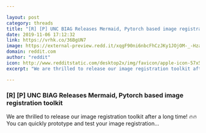 ```yaml
---

layout: post
category: threads
title: "[R] [P] UNC BIAG Releases Mermaid, Pytorch based image registration toolkit"
date: 2019-11-06 17:12:32
link: https://vrhk.co/36BgUN7
image: https://external-preview.redd.it/xqgF90ni6nbcFhCzJKy1JOjOM-_-HzawMxi0BZS9obo.jpg?width=420&height=219.895287958&auto=webp&s=ffbb572247416fb8993244139feef032c5cf850a
domain: reddit.com
author: "reddit"
icon: http://www.redditstatic.com/desktop2x/img/favicon/apple-icon-57x57.png
excerpt: "We are thrilled to release our image registration toolkit after a long time! :fire::fire: You can quickly prototype and test your image registration..."

---
```


### [R] [P] UNC BIAG Releases Mermaid, Pytorch based image registration toolkit

We are thrilled to release our image registration toolkit after a long time! :fire::fire: You can quickly prototype and test your image registration...